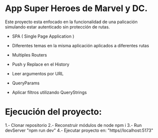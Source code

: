 

# App Super Heroes de Marvel y DC.

Este proyecto esta enfocado en la funcionalidad de una palicación simulando estar autenticado sin protección de rutas.

- SPA ( Single Page Application )

- Diferentes temas en la misma aplicación aplicados a diferentes rutas

- Multiples Routers

- Push y Replace en el History

- Leer argumentos por URL

- QueryParams

- Aplicar filtros utilizando QueryStrings

# Ejecución del proyecto:

1.- Clonar repositorio
2.- Reconstruir módulos de node npm i
3.- Run devServer "npm run dev"
4.- Ejecutar proyecto en: "https//localhost:5173"

